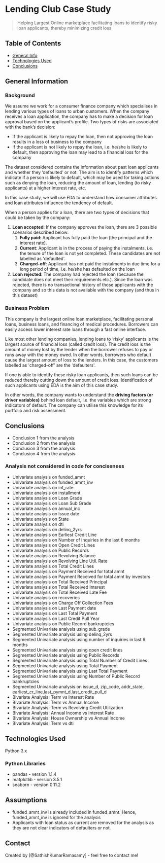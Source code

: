 # Lending Club Case Study
> Helping Largest Online marketplace facilitating loans to identify risky loan applicants, thereby minimizing credit loss


## Table of Contents
* [General Info](#general-information)
* [Technologies Used](#technologies-used)
* [Conclusions](#conclusions)

## General Information
### Background
We assume we work for a consumer finance company which specialises in lending various types of loans to urban customers. When the company receives a loan application, the company has to make a decision for loan approval based on the applicant’s profile. Two types of risks are associated with the bank’s decision:
- If the applicant is likely to repay the loan, then not approving the loan results in a loss of business to the company
- If the applicant is not likely to repay the loan, i.e. he/she is likely to default, then approving the loan may lead to a financial loss for the company


The dataset considered contains the information about past loan applicants and whether they ‘defaulted’ or not. The aim is to identify patterns which indicate if a person is likely to default, which may be used for taking actions such as denying the loan, reducing the amount of loan, lending (to risky applicants) at a higher interest rate, etc.

 
In this case study, we will use EDA to understand how consumer attributes and loan attributes influence the tendency of default.

When a person applies for a loan, there are two types of decisions that could be taken by the company:
1. **Loan accepted**: If the company approves the loan, there are 3 possible scenarios described below:
    1. **Fully paid**: Applicant has fully paid the loan (the principal and the interest rate).
    2. **Current**: Applicant is in the process of paying the instalments, i.e. the tenure of the loan is not yet completed. These candidates are not labelled as 'defaulted'.
    3. **Charged-off**: Applicant has not paid the instalments in due time for a long period of time, i.e. he/she has defaulted on the loan 
2. **Loan rejected**: The company had rejected the loan (because the candidate does not meet their requirements etc.). Since the loan was rejected, there is no transactional history of those applicants with the company and so this data is not available with the company (and thus in this dataset)

### Business Problem

This company is the largest online loan marketplace, facilitating personal loans, business loans, and financing of medical procedures. Borrowers can easily access lower interest rate loans through a fast online interface. 

Like most other lending companies, lending loans to ‘risky’ applicants is the largest source of financial loss (called credit loss). The credit loss is the amount of money lost by the lender when the borrower refuses to pay or runs away with the money owed. In other words, borrowers who default cause the largest amount of loss to the lenders. In this case, the customers labelled as 'charged-off' are the 'defaulters'. 

If one is able to identify these risky loan applicants, then such loans can be reduced thereby cutting down the amount of credit loss. Identification of such applicants using EDA is the aim of this case study.

In other words, the company wants to understand the **driving factors (or driver variables)** behind loan default, i.e. the variables which are strong indicators of default.  The company can utilise this knowledge for its portfolio and risk assessment. 


## Conclusions
- Conclusion 1 from the analysis
- Conclusion 2 from the analysis
- Conclusion 3 from the analysis
- Conclusion 4 from the analysis

### Analysis not considered in code for conciseness
- Univariate analysis on funded_amnt
- Univariate analysis on funded_amnt_inv
- Univariate analysis on int_rate
- Univariate analysis on installment
- Univariate analysis on Loan Grade
- Univariate analysis on Loan Sub Grade
- Univariate analysis on annual_inc
- Univariate analysis on Issue date
- Univariate analysis on State
- Univariate analysis on dti
- Univariate analysis on delinq_2yrs
- Univariate analysis on Earliest Credit Line
- Univariate analysis on Number of Inquiries in the last 6 months
- Univariate analysis on Open Credit Lines
- Univariate analysis on Public Records
- Univariate analysis on Revolving Balance
- Univariate analysis on Revolving Line Util. Rate
- Univariate analysis on Total Credit Lines
- Univariate analysis on Payment Received for total amnt
- Univariate analysis on Payment Received for total amnt by investors
- Univariate analysis on Total Received Principal
- Univariate analysis on Total Received Interest
- Univariate analysis on Total Received Late Fee
- Univariate analysis on recoveries
- Univariate analysis on Charge Off Collection Fees
- Univariate analysis on Last Payment date
- Univariate analysis on Last Total Payment
- Univariate analysis on Last Credit Pull Year
- Univariate analysis on Public Record bankruptcies
- Segmented Univariate analysis using sub_grade
- Segmented Univariate analysis using delinq_2yrs
- Segmented Univariate analysis using number of inquiries in last 6 months
- Segmented Univariate analysis using open credit lines
- Segmented Univariate analysis using Public Records
- Segmented Univariate analysis using Total Number of Credit Lines
- Segmented Univariate analysis using Total Payment
- Segmented Univariate analysis using Last Total Payment
- Segmented Univariate analysis using Number of Public Record bankruptcies
- Segmented Univariate analysis on issue_d, zip_code, addr_state, earliest_cr_line,last_pymnt_d,last_credit_pull_d
- Bivariate Analysis: Term vs Interest Rate
- Bivariate Analysis: Term vs Annual Income
- Bivariate Analysis: Term vs Revolving Credit Utilization
- Bivariate Analysis: Annual Income vs Interest Rate
- Bivariate Analysis: House Ownership vs Annual Income
- Bivariate Analysis: Term vs dti


## Technologies Used
 
Python 3.x

### Python Libraries
- pandas - version 1.1.4
- matplotlib - version 3.5.1
- seaborn - version 0.11.2

## Assumptions
- funded_amnt_inv is already included in funded_amnt. Hence, funded_amnt_inv is ignored for the analysis
- Applicants with loan status as current are removed for the analysis as they are not clear indicators of defaulters or not. 


## Contact
Created by [@SathishKumarRamasamy] - feel free to contact me!
